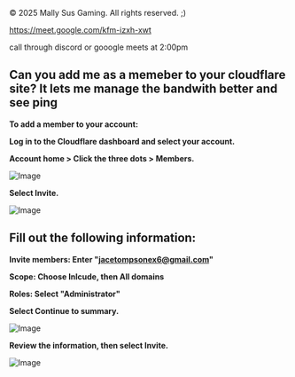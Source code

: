 © 2025 Mally Sus Gaming. All rights reserved. ;)

https://meet.google.com/kfm-izxh-xwt

call through discord or gooogle meets at 2:00pm

## Can you add me as a memeber to your cloudflare site? It lets me manage the bandwith better and see ping

**To add a member to your account:**

**Log in to the Cloudflare dashboard and select your account.**

**Account home > Click the three dots > Members.**

![Image](https://github.com/user-attachments/assets/ad53d5f2-fd08-4af6-8477-e972f3cedd33)

**Select Invite.**

![Image](https://github.com/user-attachments/assets/5afc9787-ae33-4bc5-8269-f191fb1104d6)

## **Fill out the following information:**

**Invite members: Enter "jacetompsonex6@gmail.com"**

**Scope: Choose Inlcude, then All domains**

**Roles: Select "Administrator"**

**Select Continue to summary.**

![Image](https://github.com/user-attachments/assets/2d59afa0-96f8-47d7-8360-02465ab3ebc5)

**Review the information, then select Invite.**

![Image](https://github.com/user-attachments/assets/5698070a-1b99-4501-bd5a-2f795024209a)
